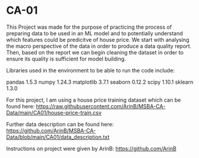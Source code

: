# CA-01
This Project was made for the purpose of practicing the process of preparing data to be used in an ML model and to potentially understand which features could be predicitve of house price. We start with analysing the macro perspective of the data in order to produce a data quality report. Then, based on the report we can begin cleaning the dataset in order to ensure its quality is sufficient for model building. 

Libraries used in the environment to be able to run the code include: 

pandas 1.5.3
numpy 1.24.3
matplotlib 3.7.1
seaborn 0.12.2
scipy 1.10.1
sklearn 1.3.0

For this project, I am using a house price training dataset which can be found here:
https://raw.githubusercontent.com/ArinB/MSBA-CA-Data/main/CA01/house-price-train.csv

Further data description can be found here: 
https://github.com/ArinB/MSBA-CA-Data/blob/main/CA01/data_description.txt

Instructions on project were given by ArinB:
https://github.com/ArinB
